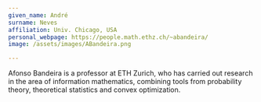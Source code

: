 ```yaml
---
given_name: André
surname: Neves
affiliation: Univ. Chicago, USA
personal_webpage: https://people.math.ethz.ch/~abandeira/
image: /assets/images/ABandeira.png

---
```

Afonso Bandeira is a professor at ETH Zurich, 
who has carried out research in the area of information mathematics, 
combining tools from probability theory, theoretical statistics and convex optimization.
